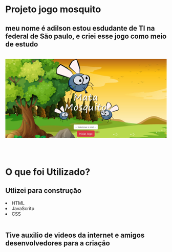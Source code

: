 # Projeto jogo mosquito

## meu nome é adilson estou esdudante de TI na federal de São paulo, e criei esse jogo como meio de estudo
<br> 

<img src="imagens/capa.jpeg">

<br><br>

# O que foi Utilizado?

## Utlizei para construção 

<li> HTML </li>
<li> JavaScritp </li>
<li> CSS </li>
<br>

## Tive auxilio de videos da internet e amigos desenvolvedores para a criação
